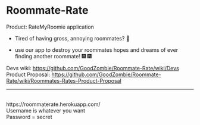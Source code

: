 # Roommate-Rate

Product: RateMyRoomie application

- Tired of having gross, annoying roommates? 🤮

- use our app to destroy your roommates hopes and dreams of ever finding another roommate! 🎆 🎆

Devs wiki: https://github.com/GoodZombie/Roommate-Rate/wiki/Devs <br>
Product Proposal: https://github.com/GoodZombie/Roommate-Rate/wiki/Roommates-Rates-Product-Proposal
<br>
***
<br>
https://roommaterate.herokuapp.com/ <br>
Username is whatever you want <br>
Password = secret

